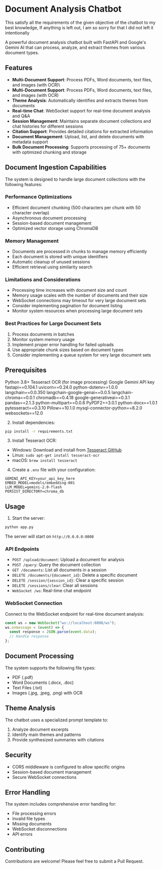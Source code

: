 # Document Analysis Chatbot

This satisfy all the requirements of the given objective of the chatbot to my best knowledge, If anything is left out, I am so sorry for that
I did not left it intentionally

A powerful document analysis chatbot built with FastAPI and Google's Gemini AI that can process, analyze, and extract themes from various document types.

## Features

- **Multi-Document Support**: Process PDFs, Word documents, text files, and images (with OCR)\
- **Multi-Document Support**: Process PDFs, Word documents, text files, and images (with OCR)
- **Theme Analysis**: Automatically identifies and extracts themes from documents
- **Real-time Chat**: WebSocket support for real-time document analysis and Q&A
- **Session Management**: Maintains separate document collections and chat histories for different sessions
- **Citation Support**: Provides detailed citations for extracted information
- **Document Management**: Upload, list, and delete documents with metadata support
- **Bulk Document Processing**: Supports processing of 75+ documents with optimized chunking and storage

## Document Ingestion Capabilities

The system is designed to handle large document collections with the following features:

### Performance Optimizations

- Efficient document chunking (500 characters per chunk with 50 character overlap)
- Asynchronous document processing
- Session-based document management
- Optimized vector storage using ChromaDB

### Memory Management

- Documents are processed in chunks to manage memory efficiently
- Each document is stored with unique identifiers
- Automatic cleanup of unused sessions
- Efficient retrieval using similarity search

### Limitations and Considerations

- Processing time increases with document size and count
- Memory usage scales with the number of documents and their size
- WebSocket connections may timeout for very large document sets
- Consider implementing pagination for document listing
- Monitor system resources when processing large document sets

### Best Practices for Large Document Sets

1. Process documents in batches
2. Monitor system memory usage
3. Implement proper error handling for failed uploads
4. Use appropriate chunk sizes based on document types
5. Consider implementing a queue system for very large document sets

## Prerequisites

Python 3.8+
Tesseract OCR (for image processing)
Google Gemini API key
fastapi==0.104.1
uvicorn==0.24.0
python-dotenv==1.0.0
langchain==0.0.350
langchain-google-genai==0.0.5
langchain-chroma==0.0.1
chromadb==0.4.18
google-generativeai==0.3.1
pandas==2.1.3
python-multipart==0.0.6
PyPDF2==3.0.1
python-docx==1.0.1
pytesseract==0.3.10
Pillow==10.1.0
mysql-connector-python==8.2.0
websockets==12.0

2. Install dependencies:

```bash
pip install -r requirements.txt
```

3. Install Tesseract OCR:

- Windows: Download and install from [Tesseract GitHub](https://github.com/UB-Mannheim/tesseract/wiki)
- Linux: `sudo apt-get install tesseract-ocr`
- macOS: `brew install tesseract`

4. Create a `.env` file with your configuration:

```env
GEMINI_API_KEY=your_api_key_here
EMBED_MODEL=models/embedding-001
LLM_MODEL=gemini-2.0-flash
PERSIST_DIRECTORY=chroma_db
```

## Usage

1. Start the server:

```bash
python app.py
```

The server will start on `http://0.0.0.0:8008`

### API Endpoints

- `POST /upload/document`: Upload a document for analysis
- `POST /query`: Query the document collection
- `GET /documents`: List all documents in a session
- `DELETE /documents/{document_id}`: Delete a specific document
- `DELETE /session/{session_id}`: Clear a specific session
- `DELETE /sessions/clear`: Clear all sessions
- `WebSocket /ws`: Real-time chat endpoint

### WebSocket Connection

Connect to the WebSocket endpoint for real-time document analysis:

```javascript
const ws = new WebSocket("ws://localhost:8008/ws");
ws.onmessage = (event) => {
  const response = JSON.parse(event.data);
  // Handle response
};
```

## Document Processing

The system supports the following file types:

- PDF (.pdf)
- Word Documents (.docx, .doc)
- Text Files (.txt)
- Images (.jpg, .jpeg, .png) with OCR

## Theme Analysis

The chatbot uses a specialized prompt template to:

1. Analyze document excerpts
2. Identify main themes and patterns
3. Provide synthesized summaries with citations

## Security

- CORS middleware is configured to allow specific origins
- Session-based document management
- Secure WebSocket connections

## Error Handling

The system includes comprehensive error handling for:

- File processing errors
- Invalid file types
- Missing documents
- WebSocket disconnections
- API errors

## Contributing

Contributions are welcome! Please feel free to submit a Pull Request.
